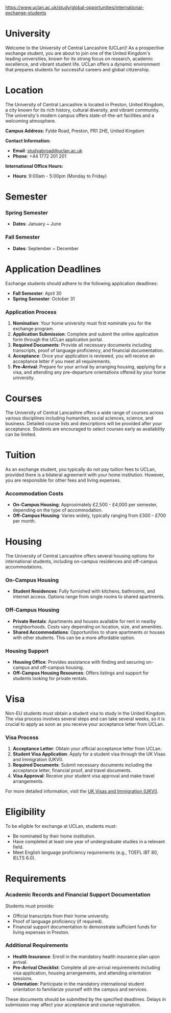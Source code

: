 https://www.uclan.ac.uk/study/global-opportunities/international-exchange-students

# University

Welcome to the University of Central Lancashire (UCLan)! As a prospective exchange student, you are about to join one of the United Kingdom's leading universities, known for its strong focus on research, academic excellence, and vibrant student life. UCLan offers a dynamic environment that prepares students for successful careers and global citizenship.

# Location

The University of Central Lancashire is located in Preston, United Kingdom, a city known for its rich history, cultural diversity, and vibrant community. The university's modern campus offers state-of-the-art facilities and a welcoming atmosphere.

**Campus Address:**
Fylde Road, Preston, PR1 2HE, United Kingdom

**Contact Information:**

- **Email**: studyabroad@uclan.ac.uk
- **Phone**: +44 1772 201 201

**International Office Hours:**

- **Hours**: 9:00am - 5:00pm (Monday to Friday)

# Semester

### Spring Semester

- **Dates**: January ~ June

### Fall Semester

- **Dates**: September ~ December

# Application Deadlines

Exchange students should adhere to the following application deadlines:

- **Fall Semester**: April 30
- **Spring Semester**: October 31

### Application Process

1. **Nomination**: Your home university must first nominate you for the exchange program.
2. **Application Submission**: Complete and submit the online application form through the UCLan application portal.
3. **Required Documents**: Provide all necessary documents including transcripts, proof of language proficiency, and financial documentation.
4. **Acceptance**: Once your application is reviewed, you will receive an acceptance letter if you meet all requirements.
5. **Pre-Arrival**: Prepare for your arrival by arranging housing, applying for a visa, and attending any pre-departure orientations offered by your home university.

# Courses

The University of Central Lancashire offers a wide range of courses across various disciplines including humanities, social sciences, science, and business. Detailed course lists and descriptions will be provided after your acceptance. Students are encouraged to select courses early as availability can be limited.

# Tuition

As an exchange student, you typically do not pay tuition fees to UCLan, provided there is a bilateral agreement with your home institution. However, you are responsible for other fees and living expenses.

### Accommodation Costs

- **On-Campus Housing**: Approximately £2,500 - £4,000 per semester, depending on the type of accommodation.
- **Off-Campus Housing**: Varies widely, typically ranging from £300 - £700 per month.

# Housing

The University of Central Lancashire offers several housing options for international students, including on-campus residences and off-campus accommodations.

### On-Campus Housing

- **Student Residences**: Fully furnished with kitchens, bathrooms, and internet access. Options range from single rooms to shared apartments.

### Off-Campus Housing

- **Private Rentals**: Apartments and houses available for rent in nearby neighborhoods. Costs vary depending on location, size, and amenities.
- **Shared Accommodations**: Opportunities to share apartments or houses with other students. This can be a more affordable option.

### Housing Support

- **Housing Office**: Provides assistance with finding and securing on-campus and off-campus housing.
- **Off-Campus Housing Resources**: Offers listings and support for students looking for private rentals.

# Visa

Non-EU students must obtain a student visa to study in the United Kingdom. The visa process involves several steps and can take several weeks, so it is crucial to apply as soon as you receive your acceptance letter from UCLan.

### Visa Process

1. **Acceptance Letter**: Obtain your official acceptance letter from UCLan.
2. **Student Visa Application**: Apply for a student visa through the UK Visas and Immigration (UKVI).
3. **Required Documents**: Submit necessary documents including the acceptance letter, financial proof, and travel documents.
4. **Visa Approval**: Receive your student visa approval and make travel arrangements.

For more detailed information, visit the [UK Visas and Immigration (UKVI)](https://www.gov.uk/government/organisations/uk-visas-and-immigration).

# Eligibility

To be eligible for exchange at UCLan, students must:

- Be nominated by their home institution.
- Have completed at least one year of undergraduate studies in a relevant field.
- Meet English language proficiency requirements (e.g., TOEFL iBT 80, IELTS 6.0).

# Requirements

### Academic Records and Financial Support Documentation

Students must provide:

- Official transcripts from their home university.
- Proof of language proficiency (if required).
- Financial support documentation to demonstrate sufficient funds for living expenses in Preston.

### Additional Requirements

- **Health Insurance**: Enroll in the mandatory health insurance plan upon arrival.
- **Pre-Arrival Checklist**: Complete all pre-arrival requirements including visa application, housing arrangements, and attending orientation sessions.
- **Orientation**: Participate in the mandatory international student orientation to familiarize yourself with the campus and services.

These documents should be submitted by the specified deadlines. Delays in submission may affect your acceptance and course registration.
